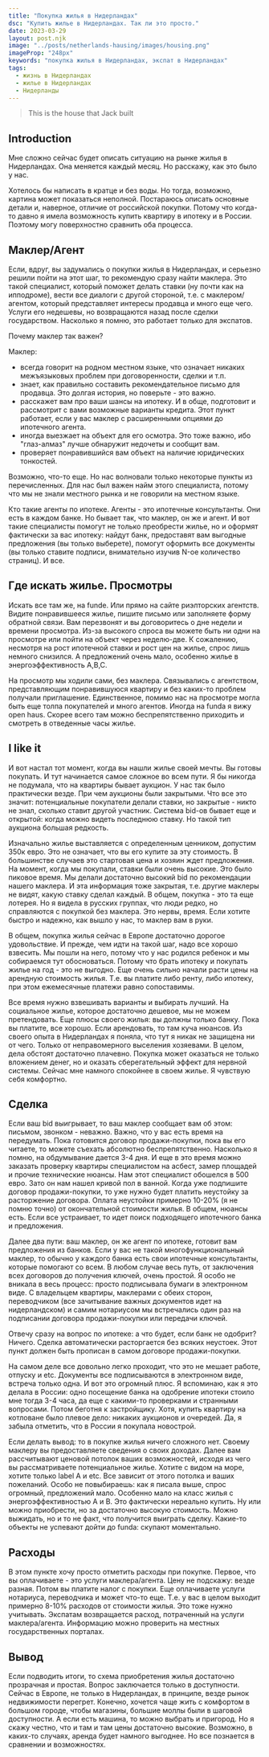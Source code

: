 ```yaml
---
title: "Покупка жилья в Нидерландах"
dsc: "Купить жилье в Нидерландах. Так ли это просто."
date: 2023-03-29
layout: post.njk
image: "../posts/netherlands-hausing/images/housing.png"
imageProp: "248px"
keywords: "покупка жилья в Нидерландах, экспат в Нидерландах"
tags:
  - жизнь в Нидерландах
  - жилье в Нидерландах
  - Нидерланды
---
```


> This is the house that Jack built

## Introduction

Мне сложно сейчас будет описать ситуацию на рынке жилья в Нидерландах. Она меняется каждый месяц. Но расскажу,
как это было у нас.

Хотелось бы написать в кратце и без воды. Но тогда, возможно, картина может показаться неполной. Постараюсь описать основные детали
и, наверное, отличие от российской покупки. Потому что когда-то давно я имела возможность купить квартиру в ипотеку и в России. Поэтому могу поверхностно сравнить оба процесса.

## Маклер/Агент

Если, вдруг, вы задумались о покупки жилья в Нидерландах, и серьезно решили пойти на этот шаг, то рекомендую сразу найти <span class="article-bold">маклера</span>.
Это такой специалист, который поможет делать ставки (ну почти как на ипподроме), вести все диалоги с другой стороной, т.е. с маклером/агентом, который представляет интересы продавца и много еще чего. Услуги его недешевы, но возвращаются назад после сделки государством. Насколько я помню, это работает только для экспатов.

Почему маклер так важен?

Маклер:

- всегда говорит на родном местном языке, что означает никаких межъязыковых проблем при договоренности, сделки и т.п.
- знает, как правильно составить рекомендательное письмо для продавца. Это долгая история, но поверьте - это важно.
- расскажет вам про ваши шансы на ипотеку. И в обще, подготовит и рассмотрит с вами возможные варианты кредита. Этот пункт работает, если у вас маклер с расширенными опциями до ипотечного агента.
- иногда выезжает на объект для его осмотра. Это тоже важно, ибо "глаз-алмаз" лучше обнаружит недочеты и сообщит вам.
- проверяет понравившийся вам объект на наличие юридических тонкостей.

Возможно, что-то еще. Но нас волновали только некоторые пункты из перечисленных. Для нас был важен найм этого специалиста, потому что мы не знали местного рынка и не говорили на местном языке.

Кто такие <span class="article-bold">агенты по ипотеке</span>. Агенты - это ипотечные консультанты. Они есть в каждом банке. Но бывает так, что маклер, он же и агент. И вот такие специалисты помогут не только преобрести жилье, но и оформят фактически за вас ипотеку: найдут банк, предоставят вам выгодные предложения (вы только выберете), помогут оформить все документы (вы только ставите подписи, внимательно изучив N-ое количество страниц). И все.

## Где искать жилье. Просмотры

Искать все там же, на funde. Или прямо на сайте риэлторских агентств. Видите понравившееся жилье, пишите письмо или заполняете форму обратной связи. Вам перезвонят и вы договоритесь о дне недели и времени просмотра. Из-за высокого спроса вы можете быть ни одни на просмотре или пойти на объект через неделю-две. К сожалению, несмотря на рост ипотечной ставки и рост цен на жилье, спрос лишь немного снизился. А предложений очень мало, особенно жилье в энергоэффективность A,B,C.

На просмотр мы ходили сами, без маклера. Связывались с агентством, представляющим понравившуюся квартиру и без каких-то проблем получали приглашение. Единственное, помимо нас на просмотре могла быть еще толпа покупателей и много агентов. Иногда на funda я вижу open haus. Скорее всего там можно беспрепятственно приходить и смотреть в отведенные часы жилье.

## I like it

И вот настал тот момент, когда вы нашли жилье своей мечты. Вы готовы покупать. И тут начинается самое сложное во всем пути. Я бы никогда не подумала, что на квартиры бывает аукцион. У нас так было практически везде. При чем аукционы были закрытыми. Что все это значит: потенциальные покупатели делали ставки, но закрытые - никто не знал, сколько ставит другой участник. Система <span class="article-bold">bid</span>-ов бывает еще и открытой: когда можно видеть последнюю ставку. Но такой тип аукциона большая редкость.

Изначально жилье выставляется с определенным ценником, допустим 350к евро. Это не означает, что вы его купите за эту стоимость. В большинстве случаев это стартовая цена и хозяин ждет предложения. На момент, когда мы покупали, ставки были очень высокие. Это было пиковое время. Мы делали достаточно высокий bid по рекомендации нашего маклера. И эта информация тоже закрытая, т.е. другие маклеры не видят, какую ставку сделал каждый. В общем, покупка - это та еще лотерея. Но я видела в русских группах, что люди редко, но справляются с покупкой без маклера. Это нервы, время. Если хотите быстро и надежно, как вышло у нас, то маклер вам в руки.

В общем, покупка жилья сейчас в Европе достаточно дорогое удовольствие. И прежде, чем идти на такой шаг, надо все хорошо взвесить. Мы пошли на него, потому что у нас родился ребенок и мы собираемся тут обосноваться. Потому что брать ипотеку и покупать жилье на год - это не выгодно. Еще очень сильно начали расти цены на арендную стоимость жилья. Т.е. вы платите либо ренту, либо ипотеку, при этом ежемесячные платежи равно сопоставимы.

Все время нужно взвешивать варианты и выбирать лучший. На социальное жилье, которое достаточно дешевое, мы не можем претендовать. Еще плюсы своего жилья: вы должны только банку. Пока вы платите, все хорошо. Если арендовать, то там куча нюансов. Из своего опыта в Нидерландах я поняла, что тут я никак не защищена ни от чего. Только от неправомерного выселения хозяевами. В целом, дела обстоят достаточно плачевно. Покупка может оказаться не только вложением денег, но и оказать сберегательный эффект для нервной системы. Сейчас мне намного спокойнее в своем жилье. Я чувствую себя комфортно.

## Сделка

Если ваш bid выигрывает, то ваш маклер сообщает вам об этом: письмом, звонком - неважно. Важно, что у вас есть время на передумать. Пока готовится договор продажи-покупки, пока вы его читаете, то можете съехать абсолютно беспрепятственно. Насколько я помню, на обдумывание дается 3-4 дня. И еще в это время можно заказать проверку квартиры специалистом на асбест, замер площадей и прочие технические нюансы. Нам этот специалист обошелся в 500 евро. Зато он нам нашел кривой пол в ванной. Когда уже подпишите договор продажи-покупки, то уже нужно будет платить неустойку за расторжение договора. Оплата неустойки примерно 10-20% (я не помню точно) от окончательной стоимости жилья. В общем, нюансы есть. Если все устраивает, то идет поиск подходящего ипотечного банка и предложения.

Далее два пути: ваш маклер, он же агент по ипотеке, готовит вам предложения из банков. Если у вас не такой многофункциональный маклер, то обычно у каждого банка есть свои ипотечные консультанты, которые помогают со всем. В любом случае весь путь, от заключения всех договоров до получения ключей, очень простой. Я особо не вникала в весь процесс: просто подписывала бумаги в электронном виде. С владельцем квартиры, маклерами с обеих сторон, переводчиком (все зачитывание важных документов идет на нидерландском) и самим нотариусом мы встречались один раз на подписании договора продажи-покупки или передачи ключей.

Отвечу сразу на вопрос по ипотеке: а что будет, если банк не одобрит? Ничего. Сделка автоматически расторгается без всяких неустоек. Этот пункт должен быть прописан в самом договоре продажи-покупки.

На самом деле все довольно легко проходит, что это не мешает работе, отпуску и etc. Документы все подписываются в электронном виде, встреча только одна. И вот это огромный плюс. Я вспоминаю, как я это делала в России: одно посещение банка на одобрение ипотеки стоило мне тогда 3-4 часа, да еще с какими-то проверками и странными вопросами. Потом беготня к застройщику. Хотя, купить квартиру на котловане было плевое дело: никаких аукционов и очередей. Да, я забыла отметить, что в России я покупала новострой.

Если делать вывод: то в покупке жилья ничего сложного нет. Своему маклеру вы предоставляете сведения о своих доходах. Далее вам рассчитывают ценовой потолок ваших возможностей, исходя из чего вы рассматриваете потенциальное жилье. Хотите с видом на море, хотите только label A и etc. Все зависит от этого потолка и ваших пожеланий. Особо не повыбираешь: как я писала выше, спрос огромный, предложений мало. Особенно мало на класс жилья с энергоэффективностью A и B. Это фактически нереально купить. Ну или можно приобрести, но за достаточно высокую стоимость. Можно выжидать, но и то не факт, что получится выиграть сделку. Какие-то объекты не успевают дойти до funda: скупают моментально.

## Расходы

В этом пункте хочу просто отметить расходы при покупке. Первое, что вы оплачиваете - это услуги маклера/агента. Цену не подскажу: везде разная. Потом вы платите налог с покупки. Еще оплачиваете услуги нотариуса, переводчика и может что-то еще. Т.е. у вас в целом выходит примерно 8-10% расходов от стоимости жилья. Это тоже нужно учитывать. Экспатам возвращается расход, потраченный на услуги маклера/агента. Информацию можно проверить на местных государственных порталах.

## Вывод

Если подводить итоги, то схема приобретения жилья достаточно прозрачная и простая. Вопрос заключается только в доступности. Сейчас в Европе, не только в Нидерландах, в принципе, везде рынок недвижимости перегрет. Конечно, хочется чаще жить с комфортом в большом городе, чтобы магазины, большие моллы были в шаговой доступности. А если есть машина, то можно выбрать и пригород. Но я скажу честно, что и там и там цены достаточно высокие. Возможно, в каких-то случаях, аренда будет намного выгоднее. Но все познается в сравнении и возможностях.
